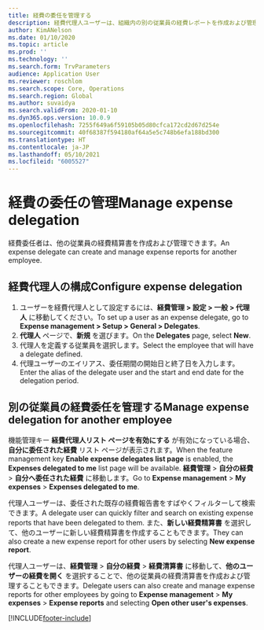 ```yaml
---
title: 経費の委任を管理する
description: 経費代理人ユーザーは、組織内の別の従業員の経費レポートを作成および管理できます。
author: KimANelson
ms.date: 01/10/2020
ms.topic: article
ms.prod: ''
ms.technology: ''
ms.search.form: TrvParameters
audience: Application User
ms.reviewer: roschlom
ms.search.scope: Core, Operations
ms.search.region: Global
ms.author: suvaidya
ms.search.validFrom: 2020-01-10
ms.dyn365.ops.version: 10.0.9
ms.openlocfilehash: 7255f649a6f59105b05d80cfca172cd2d67d254e
ms.sourcegitcommit: 40f68387f594180af64a5e5c748b6efa188bd300
ms.translationtype: HT
ms.contentlocale: ja-JP
ms.lasthandoff: 05/10/2021
ms.locfileid: "6005527"
---
```

# <a name="manage-expense-delegation"></a><span data-ttu-id="a0d34-103">経費の委任の管理</span><span class="sxs-lookup"><span data-stu-id="a0d34-103">Manage expense delegation</span></span>

<span data-ttu-id="a0d34-104">経費委任者は、他の従業員の経費精算書を作成および管理できます。</span><span class="sxs-lookup"><span data-stu-id="a0d34-104">An expense delegate can create and manage expense reports for another employee.</span></span>

## <a name="configure-expense-delegation"></a><span data-ttu-id="a0d34-105">経費代理人の構成</span><span class="sxs-lookup"><span data-stu-id="a0d34-105">Configure expense delegation</span></span>

1. <span data-ttu-id="a0d34-106">ユーザーを経費代理人として設定するには、**経費管理 > 設定 > 一般 > 代理人** に移動してください。</span><span class="sxs-lookup"><span data-stu-id="a0d34-106">To set up a user as an expense delegate, go to **Expense management > Setup > General > Delegates**.</span></span>
2. <span data-ttu-id="a0d34-107">**代理人** ページで、**新規** を選びます。</span><span class="sxs-lookup"><span data-stu-id="a0d34-107">On the **Delegates** page, select **New**.</span></span>
3. <span data-ttu-id="a0d34-108">代理人を定義する従業員を選択します。</span><span class="sxs-lookup"><span data-stu-id="a0d34-108">Select the employee that will have a delegate defined.</span></span> 
4. <span data-ttu-id="a0d34-109">代理ユーザーのエイリアス、委任期間の開始日と終了日を入力します。</span><span class="sxs-lookup"><span data-stu-id="a0d34-109">Enter the alias of the delegate user and the start and end date for the delegation period.</span></span>

## <a name="manage-expense-delegation-for-another-employee"></a><span data-ttu-id="a0d34-110">別の従業員の経費委任を管理する</span><span class="sxs-lookup"><span data-stu-id="a0d34-110">Manage expense delegation for another employee</span></span>

<span data-ttu-id="a0d34-111">機能管理キー **経費代理人リスト ページを有効にする** が有効になっている場合、**自分に委任された経費** リスト ページが表示されます。</span><span class="sxs-lookup"><span data-stu-id="a0d34-111">When the feature management key **Enable expense delegates list page** is enabled, the **Expenses delegated to me** list page will be available.</span></span> <span data-ttu-id="a0d34-112">**経費管理** > **自分の経費** > **自分へ委任された経費** に移動します。</span><span class="sxs-lookup"><span data-stu-id="a0d34-112">Go to **Expense management** > **My expenses** > **Expenses delegated to me**.</span></span>

<span data-ttu-id="a0d34-113">代理人ユーザーは、委任された既存の経費報告書をすばやくフィルターして検索できます。</span><span class="sxs-lookup"><span data-stu-id="a0d34-113">A delegate user can quickly filter and search on existing expense reports that have been delegated to them.</span></span> <span data-ttu-id="a0d34-114">また、**新しい経費精算書** を選択して、他のユーザーに新しい経費精算書を作成することもできます。</span><span class="sxs-lookup"><span data-stu-id="a0d34-114">They can also create a new expense report for other users by selecting **New expense report**.</span></span>

<span data-ttu-id="a0d34-115">代理人ユーザーは、**経費管理** > **自分の経費** > **経費清算書** に移動して、**他のユーザーの経費を開く** を選択することで、他の従業員の経費清算書を作成および管理することもできます。</span><span class="sxs-lookup"><span data-stu-id="a0d34-115">Delegate users can also create and manage expense reports for other employees by going to **Expense management** > **My expenses** > **Expense reports** and selecting **Open other user's expenses**.</span></span>


[!INCLUDE[footer-include](../includes/footer-banner.md)]